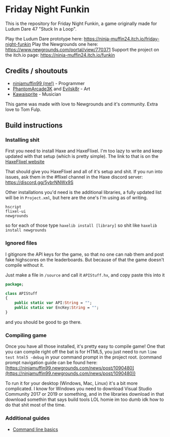 # Friday Night Funkin

This is the repository for Friday Night Funkin, a game originally made for Ludum Dare 47 "Stuck In a Loop".

Play the Ludum Dare prototype here: https://ninja-muffin24.itch.io/friday-night-funkin
Play the Newgrounds one here: https://www.newgrounds.com/portal/view/770371
Support the project on the itch.io page: https://ninja-muffin24.itch.io/funkin

## Credits / shoutouts

- [ninjamuffin99 (me!)](twitter.com/ninja_muffin99) - Programmer
- [PhantomArcade3K](twitter.com/phantomarcade3k) and [Evilsk8r](twitter.com/evilsk8r) - Art
- [Kawaisprite](twitter.com/kawaisprite) - Musician

This game was made with love to Newgrounds and it's community. Extra love to Tom Fulp.

## Build instructions

### Installing shit

First you need to install Haxe and HaxeFlixel. I'm too lazy to write and keep updated with that setup (which is pretty simple). 
The link to that is on the [HaxeFlixel website](https://haxeflixel.com/documentation/getting-started/)

That should give you HaxeFlixel and all of it's setup and shit. If you run into issues, ask them in the #flixel channel in the Haxe discord server: https://discord.gg/5ybrNNWx9S

Other installations you'd need is the additional libraries, a fully updated list will be in `Project.xml`, but here are the one's I'm using as of writing.

```
hscript
flixel-ui
newgrounds
```

so for each of those type `haxelib install [library]` so shit like `haxelib install newgrounds`

### Ignored files

I gitignore the API keys for the game, so that no one can nab them and post fake highscores on the leaderboards. But because of that the game
doesn't compile without it.

Just make a file in `/source` and call it `APIStuff.hx`, and copy paste this into it

```haxe
package;

class APIStuff
{
	public static var API:String = "";
	public static var EncKey:String = "";
}

```

and you should be good to go there.

### Compiling game

Once you have all those installed, it's pretty easy to compile game! One that you can compile right off the bat is for HTML5, 
you just need to run `lime test html5 -debug` in your command prompt in the project root. (command prompt navigation guide can be found here: [https://ninjamuffin99.newgrounds.com/news/post/1090480](https://ninjamuffin99.newgrounds.com/news/post/1090480))

To run it for your desktop (Windows, Mac, Linux) it's a bit more complicated. I know for Windows you need to download Visual Studio Community 2017 or 2019 or something, and in the libraries download in that download somethin that says build tools LOL homie im too dumb idk how to do that shit most of the time.

### Additional guides

- [Command line basics](https://ninjamuffin99.newgrounds.com/news/post/1090480)